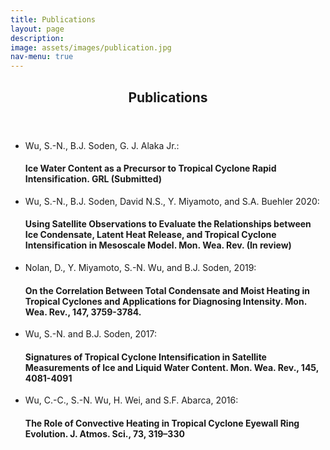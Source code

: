 ```yaml
---
title: Publications
layout: page
description:
image: assets/images/publication.jpg
nav-menu: true
---
```


<!-- Main -->
<div id="main" class="alt">

<!-- One -->
<section id="one">
	<div class="inner">
		<header class="major">
			<h1>Publications</h1>
		</header>

<!-- Content -->
<ul>
  <li> Wu, S.-N., B.J. Soden, G. J. Alaka Jr.: <h4>Ice Water Content as a Precursor to Tropical Cyclone Rapid Intensification. GRL (Submitted)</h4></li>
  <li> Wu, S.-N., B.J. Soden, David N.S., Y. Miyamoto, and S.A. Buehler 2020: <h4>Using Satellite Observations to Evaluate the Relationships between Ice Condensate, Latent Heat Release, and Tropical Cyclone Intensification in Mesoscale Model. Mon. Wea. Rev. (In review)</h4></li>
	<li> Nolan, D., Y. Miyamoto, S.-N. Wu, and B.J. Soden, 2019: <h4>On the Correlation Between Total Condensate and Moist Heating in Tropical Cyclones and Applications for Diagnosing Intensity. Mon. Wea. Rev., 147, 3759-3784.</h4></li>
	<li> Wu, S.-N. and B.J. Soden, 2017: <h4>Signatures of Tropical Cyclone Intensification in Satellite Measurements of Ice and Liquid Water Content. Mon. Wea. Rev., 145, 4081-4091</h4></li>
	<li> Wu, C.-C., S.-N. Wu, H. Wei, and S.F. Abarca, 2016: <h4>The Role of Convective Heating in Tropical Cyclone Eyewall Ring Evolution. J. Atmos. Sci., 73, 319–330</h4></li>
</ul>
